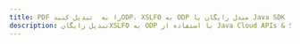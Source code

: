 ---title: PDF را به  تبدیل کنیدODP، XSLFO به ODP مبدل رایگان یا Java SDKdescription: تبدیل رایگانXSLFO به ODP با استفاده از Java Cloud APIs & SDK همچنین اسناد PDF را در Cloud ایجاد، ویرایش و رندر کنید.---